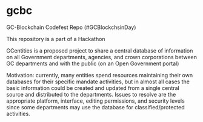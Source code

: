 # gcbc
GC-Blockchain Codefest Repo (#GCBlockchsinDay) 

This repository is a part of a Hackathon 

GCentities is a proposed project to share a central database of information on all Government departments, agencies, and crown corporations
between GC departments and with the public (on an Open Government portal)

Motivation: currently, many entities spend resources maintaining their own databases for their specific mandate activities, 
but in almost all cases the basic information could be created and updated from a single central source and distributed to the departments. Issues to resolve are the appropriate platform, interface, editing permissions, and security levels 
since some departments may use the database for classified/protected activities.

